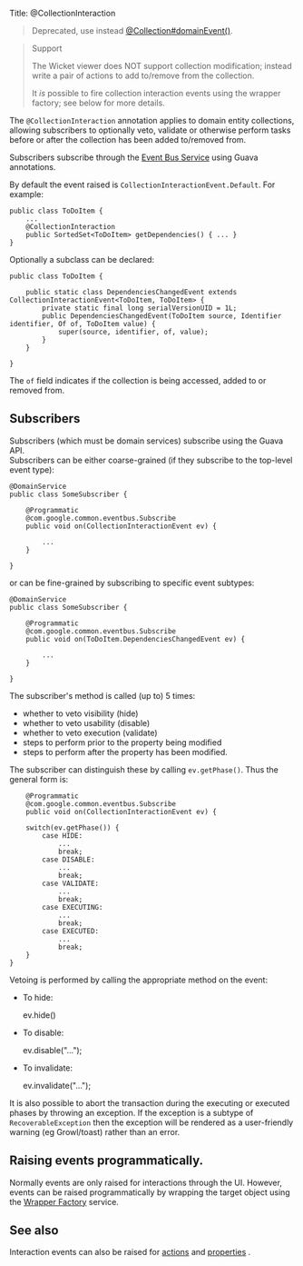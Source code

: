 Title: @CollectionInteraction

> Deprecated, use instead [@Collection#domainEvent()](./Collection.html).

> Support
>
> The Wicket viewer does NOT support collection modification; instead write a pair of actions to add to/remove from the collection.
>
> It *is* possible to fire collection interaction events using the wrapper factory; see below for more details.

The `@CollectionInteraction` annotation applies to domain entity collections, allowing
subscribers to optionally veto, validate or otherwise perform tasks before 
or after the collection has been added to/removed from.

Subscribers subscribe through the [Event Bus Service](../services/event-bus-service.html) using Guava annotations.

By default the event raised is `CollectionInteractionEvent.Default`.  For example:

    public class ToDoItem {
        ...     
        @CollectionInteraction
        public SortedSet<ToDoItem> getDependencies() { ... }
    }

Optionally a subclass can be declared:

    public class ToDoItem {
    
        public static class DependenciesChangedEvent extends CollectionInteractionEvent<ToDoItem, ToDoItem> {
            private static final long serialVersionUID = 1L;
            public DependenciesChangedEvent(ToDoItem source, Identifier identifier, Of of, ToDoItem value) {
                super(source, identifier, of, value);
            }
        }
        
    }

The `of` field indicates if the collection is being accessed, added to or removed from.


## Subscribers

Subscribers (which must be domain services) subscribe using the Guava API.  
Subscribers can be either coarse-grained (if they subscribe to the top-level event type):

    @DomainService
    public class SomeSubscriber {

        @Programmatic
        @com.google.common.eventbus.Subscribe
        public void on(CollectionInteractionEvent ev) {
        
            ...
        }
        
    }
    
or can be fine-grained by subscribing to specific event subtypes:

    @DomainService
    public class SomeSubscriber {

        @Programmatic
        @com.google.common.eventbus.Subscribe
        public void on(ToDoItem.DependenciesChangedEvent ev) {
        
            ...
        }
        
    }

The subscriber's method is called (up to) 5 times:

* whether to veto visibility (hide)
* whether to veto usability (disable)
* whether to veto execution (validate)
* steps to perform prior to the property being modified
* steps to perform after the property has been modified.

The subscriber can distinguish these by calling `ev.getPhase()`.  Thus the general form is:

        @Programmatic
        @com.google.common.eventbus.Subscribe
        public void on(CollectionInteractionEvent ev) {
        
        switch(ev.getPhase()) {
            case HIDE:
                ...
                break;
            case DISABLE:
                ...
                break;
            case VALIDATE:
                ...
                break;
            case EXECUTING:
                ...
                break;
            case EXECUTED:
                ...
                break;
        }
    }

Vetoing is performed by calling the appropriate method on the event:

* To hide:

    ev.hide()
    
* To disable:

    ev.disable("...");

* To invalidate:

    ev.invalidate("...");

It is also possible to abort the transaction during the executing or executed
phases by throwing an exception.  If the exception is a subtype of `RecoverableException` 
then the exception will be rendered as a user-friendly warning (eg Growl/toast)
rather than an error.

    
## Raising events programmatically.

Normally events are only raised for interactions through the UI.  However, events can be raised programmatically by
wrapping the target object using the [Wrapper Factory](../services/wrapper-factory.html) service.


## See also

Interaction events can also be raised for [actions](./ActionInteraction.html) and [properties](./PropertyInteraction.html) .



